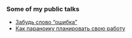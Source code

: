 ### Some of my public talks

* [Забудь слово “ошибка”](https://www.youtube.com/watch?v=5iygkx-XfrY)
* [Как параноику планировать свою работу](https://www.youtube.com/watch?v=SQ4NAOU5Jso)
